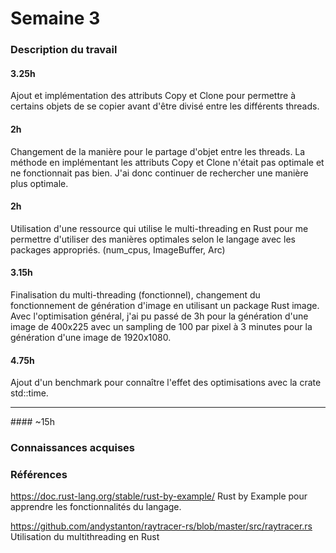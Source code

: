 # Semaine 3

### Description du travail

#### 3.25h

Ajout et implémentation des attributs Copy et Clone pour permettre à certains objets de se copier avant d'être divisé entre les différents threads.

#### 2h

Changement de la manière pour le partage d'objet entre les threads. La méthode en implémentant les attributs Copy et Clone n'était pas optimale et ne fonctionnait pas bien. J'ai donc continuer de rechercher une manière plus optimale.

#### 2h

Utilisation d'une ressource qui utilise le multi-threading en Rust pour me permettre d'utiliser des manières optimales selon le langage avec les packages appropriés. (num_cpus, ImageBuffer, Arc)

#### 3.15h

Finalisation du multi-threading (fonctionnel), changement du fonctionnement de génération d'image en utilisant un package Rust image. Avec l'optimisation général, j'ai pu passé de 3h pour la génération d'une image de 400x225 avec un sampling de 100 par pixel à 3 minutes pour la génération d'une image de 1920x1080.

#### 4.75h

Ajout d'un benchmark pour connaître l'effet des optimisations avec la crate std::time.

<hr/>
#### ~15h

### Connaissances acquises

### Références

https://doc.rust-lang.org/stable/rust-by-example/ Rust by Example pour apprendre les fonctionnalités du langage.

https://github.com/andystanton/raytracer-rs/blob/master/src/raytracer.rs Utilisation du multithreading en Rust

